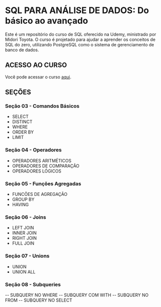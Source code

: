 # SQL PARA ANÁLISE DE DADOS: Do básico ao avançado

Este é um repositório do curso de SQL oferecido na Udemy, ministrado por Midori Toyota. O curso é projetado para ajudar a aprender os conceitos de SQL do zero, utilizando PostgreSQL como o sistema de gerenciamento de banco de dados. 

## ACESSO AO CURSO

Você pode acessar o curso [aqui](https://www.udemy.com/course/sql-para-analise-de-dados/?couponCode=ST2MT43024).

## SEÇÕES

### Seção 03 - Comandos Básicos
- SELECT
- DISTINCT
- WHERE
- ORDER BY
- LIMIT

### Seção 04 - Operadores
- OPERADORES ARITMÉTICOS
- OPERADORES DE COMPARAÇÃO
- OPERADORES LÓGICOS

### Seção 05 - Funções Agregadas
- FUNCÕES DE AGREGAÇÃO
- GROUP BY
- HAVING

### Seção 06 - Joins
- LEFT JOIN
- INNER JOIN
- RIGHT JOIN
- FULL JOIN

### Seção 07 - Unions
- UNION
- UNION ALL

### Seção 08 - Subqueries
-- SUBQUERY NO WHERE
-- SUBQUERY COM WITH
-- SUBQUERY NO FROM
-- SUBQUERY NO SELECT
